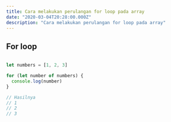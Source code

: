 ```yaml
---
title: Cara melakukan perulangan for loop pada array
date: "2020-03-04T20:28:00.000Z"
description: "Cara melakukan perulangan for loop pada array"
---
```


## For loop

```javascript

let numbers = [1, 2, 3]

for (let number of numbers) {
  console.log(number)
}

// Hasilnya
// 1
// 2
// 3

```

